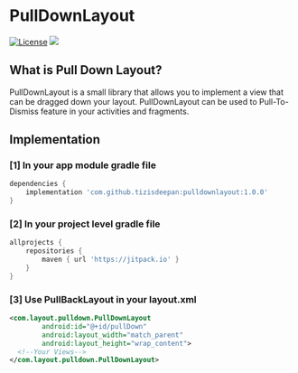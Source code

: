 # PullDownLayout
[![License](https://img.shields.io/badge/license-Apache%202-4EB1BA.svg?style=flat-square)](https://www.apache.org/licenses/LICENSE-2.0.html)
[![](https://jitpack.io/v/tizisdeepan/pulldownlayout.svg)](https://jitpack.io/#tizisdeepan/pulldownlayout)

## What is Pull Down Layout?
PullDownLayout is a small library that allows you to implement a view that can be dragged down your layout. PullDownLayout can be used to Pull-To-Dismiss feature in your activities and fragments.

## Implementation
### [1] In your app module gradle file

``` groovy
dependencies {
    implementation 'com.github.tizisdeepan:pulldownlayout:1.0.0'
}
```

### [2] In your project level gradle file

``` groovy
allprojects {
    repositories {
        maven { url 'https://jitpack.io' }
    }
}
```

### [3] Use PullBackLayout in your layout.xml

``` xml
<com.layout.pulldown.PullDownLayout
        android:id="@+id/pullDown"
        android:layout_width="match_parent"
        android:layout_height="wrap_content">
  <!--Your Views-->
</com.layout.pulldown.PullDownLayout>
```
